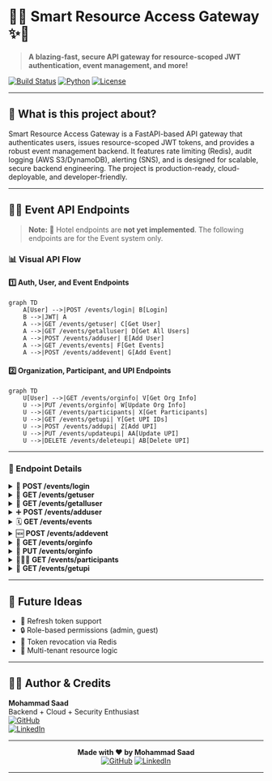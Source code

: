 # 🚀✨ Smart Resource Access Gateway ✨🚀

> **A blazing-fast, secure API gateway for resource-scoped JWT authentication, event management, and more!**

[![Build Status](https://img.shields.io/badge/build-passing-brightgreen)](https://github.com/your-username/smart-access-gateway/actions)
[![Python](https://img.shields.io/badge/python-3.9%2B-blue)](https://www.python.org/)
[![License](https://img.shields.io/badge/license-MIT-blue)](LICENSE)

---

## 📖 What is this project about?

Smart Resource Access Gateway is a FastAPI-based API gateway that authenticates users, issues resource-scoped JWT tokens, and provides a robust event management backend. It features rate limiting (Redis), audit logging (AWS S3/DynamoDB), alerting (SNS), and is designed for scalable, secure backend engineering. The project is production-ready, cloud-deployable, and developer-friendly.

---

## 🧑‍💻 Event API Endpoints

> **Note:** 🏨 Hotel endpoints are **not yet implemented**. The following endpoints are for the Event system only.

### 📊 Visual API Flow

#### 1️⃣ Auth, User, and Event Endpoints
```mermaid
graph TD
    A[User] -->|POST /events/login| B[Login]
    B -->|JWT| A
    A -->|GET /events/getuser| C[Get User]
    A -->|GET /events/getalluser| D[Get All Users]
    A -->|POST /events/adduser| E[Add User]
    A -->|GET /events/events| F[Get Events]
    A -->|POST /events/addevent| G[Add Event]
```

#### 2️⃣ Organization, Participant, and UPI Endpoints
```mermaid
graph TD
    U[User] -->|GET /events/orginfo| V[Get Org Info]
    U -->|PUT /events/orginfo| W[Update Org Info]
    U -->|GET /events/participants| X[Get Participants]
    U -->|GET /events/getupi| Y[Get UPI IDs]
    U -->|POST /events/addupi| Z[Add UPI]
    U -->|PUT /events/updateupi| AA[Update UPI]
    U -->|DELETE /events/deleteupi| AB[Delete UPI]
```

---

### 📝 Endpoint Details

<details>
<summary>🔑 <b>POST /events/login</b></summary>

Authenticate and get a JWT token.

**Request:**
```json
{
  "username": "saad",
  "password": "1234"
}
```
**Response:**
```json
{
  "Token": "Bearer <JWT>",
  "Token Type": "access/jwt"
}
```
</details>

<details>
<summary>👤 <b>GET /events/getuser</b></summary>

Get current user info (JWT required).

**Header:**
```
Authorization: Bearer <JWT>
```
**Response:**
```json
{
  "id": 1,
  "username": "saad",
  ...
}
```
</details>

<details>
<summary>👥 <b>GET /events/getalluser</b></summary>

Get all users.

**Response:**
```json
[
  { "id": 1, "username": "saad", ... },
  { "id": 2, "username": "alex", ... }
]
```
</details>

<details>
<summary>➕ <b>POST /events/adduser</b></summary>

Add a new user (superuser JWT required).

**Request:**
```json
{
  "username": "alex",
  "password": "pass",
  "email": "alex@email.com",
  "first_name": "Alex",
  "last_name": "Smith"
}
```
**Response:**
```json
{ "User Added Succesfully" }
```
</details>

<details>
<summary>🗓️ <b>GET /events/events</b></summary>

Get all events (JWT required).

**Response:**
```json
[
  {
    "title": "Chess Tournament",
    "max_participants": 100,
    "status": "published",
    ...
  }
]
```
</details>

<details>
<summary>🆕 <b>POST /events/addevent</b></summary>

Add a new event.

**Request:**
```json
{
  "title": "Chess Tournament",
  "max_participants": 100,
  "status": "published",
  ...
}
```
</details>

<details>
<summary>🏢 <b>GET /events/orginfo</b></summary>

Get organization info.

**Response:**
```json
{
  "name": "Event Org",
  "add": "123 Main St",
  "wp": "+1234567890",
  "email": "org@email.com"
}
```
</details>

<details>
<summary>🏢 <b>PUT /events/orginfo</b></summary>

Update organization info.

**Request:**
```json
{
  "name": "Event Org",
  "add": "123 Main St",
  "wp": "+1234567890",
  "email": "org@email.com"
}
```
**Response:**
```json
{ "Details Updated Sucessfully" }
```
</details>

<details>
<summary>🧑‍🤝‍🧑 <b>GET /events/participants</b></summary>

Get all participants.

**Response:**
```json
[
  {
    "full_name": "John Doe",
    "registration_id": "...",
    "status": "registered",
    ...
  }
]
```
</details>

<details>
<summary>🏦 <b>GET /events/getupi</b></summary>

Get all UPI IDs.

**Response:**
```json
[
  { "id": 1, "name": "Org UPI", "upi_id": "org@upi", "nickname": "main" }
]
```
</details>

---

## 🧠 Future Ideas
- 🔁 Refresh token support
- 🔒 Role-based permissions (admin, guest)
- 🚧 Token revocation via Redis
- 🧩 Multi-tenant resource logic

---

## 👨‍💻 Author & Credits

**Mohammad Saad**  
Backend + Cloud + Security Enthusiast  
[![GitHub](https://img.shields.io/badge/GitHub-@saad1901-black?logo=github)](https://github.com/saad1901)  
[![LinkedIn](https://img.shields.io/badge/LinkedIn-saad99-blue?logo=linkedin)](https://www.linkedin.com/in/saad99)

---

<p align="center">
  <b>Made with ❤️ by Mohammad Saad</b><br>
  <a href="https://github.com/saad1901"><img src="https://img.shields.io/badge/GitHub-@saad1901-black?logo=github" alt="GitHub"></a>
  <a href="https://www.linkedin.com/in/saad99"><img src="https://img.shields.io/badge/LinkedIn-saad99-blue?logo=linkedin" alt="LinkedIn"></a>
</p>

---